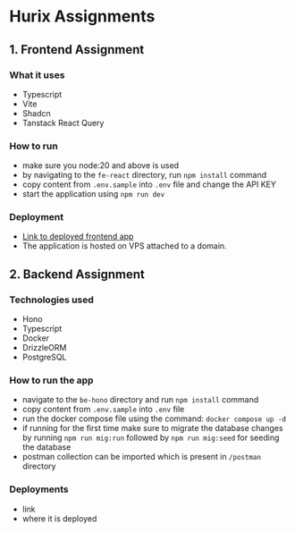# Hurix Assignments

## 1. Frontend Assignment

### What it uses

- Typescript
- Vite
- Shadcn
- Tanstack React Query

### How to run

- make sure you node:20 and above is used
- by navigating to the `fe-react` directory, run `npm install` command
- copy content from `.env.sample` into `.env` file and change the API KEY
- start the application using `npm run dev`

### Deployment

- [Link to deployed frontend app](https://fe-hurix.websofmine.com)
- The application is hosted on VPS attached to a domain.

## 2. Backend Assignment

### Technologies used

- Hono
- Typescript
- Docker
- DrizzleORM
- PostgreSQL

### How to run the app

- navigate to the `be-hono` directory and run `npm install` command
- copy content from `.env.sample` into `.env` file
- run the docker compose file using the command: `docker compose up -d`
- if running for the first time make sure to migrate the database changes by running `npm run mig:run` followed by `npm run mig:seed` for seeding the database
- postman collection can be imported which is present in `/postman` directory

### Deployments

- link
- where it is deployed
